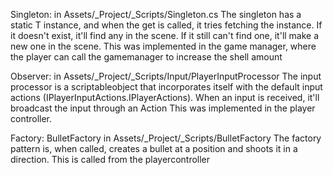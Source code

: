 Singleton: in Assets/_Project/_Scripts/Singleton.cs
The singleton has a static T instance, and when the get is called, it tries fetching the instance. If it doesn't exist, it'll find any in the scene. If it still can't find one, it'll make a new one in the scene.
This was implemented in the game manager, where the player can call the gamemanager to increase the shell amount

Observer: in Assets/_Project/_Scripts/Input/PlayerInputProcessor
The input processor is a scriptableobject that incorporates itself with the default input actions (IPlayerInputActions.IPlayerActions). When an input is received, it'll broadcast the input through an Action
This was implemented in the player controller.

Factory: BulletFactory in Assets/_Project/_Scripts/BulletFactory
The factory pattern is, when called, creates a bullet at a position and shoots it in a direction. This is called from the playercontroller

